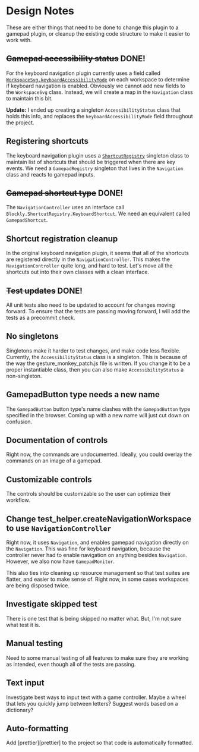 # Design Notes

These are either things that need to be done to change this plugin to a gamepad
plugin, or cleanup the existing code structure to make it easier to work with.

## ~~Gamepad accessibility status~~ DONE!

For the keyboard navigation plugin currently uses a field called
[`WorkspaceSvg.keyboardAccessibilityMode`][keyboardAccessibilityMode] on each
workspace to determine if keyboard navigation is enabled. Obviously we cannot
add new fields to the `WorkspaceSvg` class. Instead, we will create a map in the
`Navigation` class to maintain this bit.

[keyboardAccessibilityMode]:https://developers.google.com/blockly/reference/js/Blockly.WorkspaceSvg#keyboardAccessibilityMode

**Update:** I ended up creating a singleton `AccessibilityStatus` class that
holds this info, and replaces the `keyboardAccessibilityMode` field throughout
the project.

## Registering shortcuts

The keyboard navigation plugin uses a [`ShortcutRegistry`][ShortcutRegistry]
singleton class to maintain list of shortcuts that should be triggered when
there are key events. We need a `GamepadRegistry` singleton that lives in the
`Navigation` class and reacts to gamepad inputs.

[ShortcutRegistry]:https://developers.google.com/blockly/reference/js/Blockly.ShortcutRegistry

## ~~Gamepad shortcut type~~ DONE!

The `NavigationController` uses an interface call
`Blockly.ShortcutRegistry.KeyboardShortcut`. We need an equivalent called
`GamepadShortcut`.

## Shortcut registration cleanup

In the original keyboard navigation plugin, it seems that all of the shortcuts
are registered directly in the `NavigationController`. This makes the
`NavigationController` quite long, and hard to test. Let's move all the
shortcuts out into their own classes with a clean interface.

## ~~Test updates~~ DONE!

All unit tests also need to be updated to account for changes moving forward. To
ensure that the tests are passing moving forward, I will add the tests as a
precommit check.

## No singletons

Singletons make it harder to test changes, and make code less flexible.
Currently, the `AccessibilityStatus` class is a singleton. This is because of
the way the gesture_monkey_patch.js file is written. If you change it to be a
proper instantiable class, then you can also make `AccessibilityStatus` a
non-singleton.

## GamepadButton type needs a new name

The `GamepadButton` button type's name clashes with the `GamepadButton` type
specified in the browser. Coming up with a new name will just cut down on
confusion.

## Documentation of controls

Right now, the commands are undocumented. Ideally, you could overlay the
commands on an image of a gamepad.

## Customizable controls

The controls should be customizable so the user can optimize their workflow.

## Change test_helper.createNavigationWorkspace to use `NavigationController`

Right now, it uses `Navigation`, and enables gamepad navigation directly on the
`Navigation`. This was fine for keyboard navigation, because the controller
never had to enable navigation on anything besides `Navigation`. However, we
also now have `GamepadMonitor`.

This also ties into cleaning up resource management so that test suites are
flatter, and easier to make sense of. Right now, in some cases workspaces are
being disposed twice.

## Investigate skipped test

There is one test that is being skipped no matter what. But, I'm not sure what
test it is.

## Manual testing

Need to some manual testing of all features to make sure they are working as
intended, even though all of the tests are passing.

## Text input

Investigate best ways to input text with a game controller. Maybe a wheel that
lets you quickly jump between letters? Suggest words based on a dictionary?

## Auto-formatting

Add [prettier][prettier] to the project so that code is automatically formatted.
